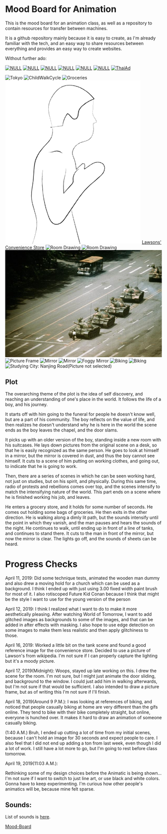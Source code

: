 # Mood Board for Animation

This is the mood board for an animation class,
as well as a repository to contain resources for transfer between machines.

It is a github repository mainly because it is easy to create, as I'm already familiar with the
tech, and an easy way to share resources between everything and provides an easy way to create
websites.

Without further ado:

[![NULL](https://img.youtube.com/vi/eMhDQFLwrAA/0.jpg)](https://www.youtube.com/watch?v=eMhDQFLwrAA)
[![NULL](https://img.youtube.com/vi/Lk4O5iXjIBk/0.jpg)](https://www.youtube.com/watch?v=Lk4O5iXjIBk)
[![NULL](https://img.youtube.com/vi/lDru6QYEBko/0.jpg)](https://www.youtube.com/watch?v=lDru6QYEBko)
[![NULL](https://img.youtube.com/vi/z3j0WTKAFE8/0.jpg)](https://youtu.be/z3j0WTKAFE8)
[![NULL](https://img.youtube.com/vi/JmST5o3usNI/0.jpg)](https://youtu.be/JmST5o3usNI)
[![NULL](https://img.youtube.com/vi/GGNQwGIvgQQ/0.jpg)](https://youtu.be/GGNQwGIvgQQ)
[![ThaiAd](https://img.youtube.com/vi/cZGghmwUcbQ/0.jpg)](https://www.youtube.com/watch?v=cZGghmwUcbQ)

![Tokyo](https://66.media.tumblr.com/401d7b2de83cc027a3795de930ff3301/tumblr_pp56uii2L21wu8kz2o1_1280.png)
![ChildWalkCycle](https://storyboardingandcharacters.files.wordpress.com/2017/04/child-run-cycle-fully-rendered1.gif?w=663)
![Groceries](http://2.bp.blogspot.com/-zGVwkB2_qhA/UNuBAIKbwkI/AAAAAAAAAdY/L4jbKvIYXuc/s640/ponyo-walk.gif)
![Drawing of praying](./praying.png)
[Lawsons' Convenience Store](https://en.wikipedia.org/wiki/Lawson_(store))
![Room Drawing](https://i.pinimg.com/originals/60/ca/d5/60cad5ebae5aff51c8b249f6f409ef51.jpg)
![Room Drawing](https://www.animeoutline.com/wp-content/uploads/2018/03/one_point_perspective_room_drawing.png)
![Square](references/tiananmen.jpg)
![Picture Frame](https://seldeximages.digitalbridge.com.au/w540-c3:2-q100/product_images/desk1.jpg)
![Mirror](https://images.pexels.com/photos/765217/pexels-photo-765217.jpeg?cs=srgb&dl=black-and-white-blur-boy-765217.jpg&fm=jpg)
![Mirror](http://sportsmockery.com/wp-content/uploads/2014/11/man-looking-in-mirror.jpg)
![Foggy Mirror](https://d2v9y0dukr6mq2.cloudfront.net/video/thumbnail/EGMNzkHOlijiyxjt6/hand-cleaning-the-foggy-mirror_swviya6ql_thumbnail-full01.png)
![Biking](https://i.gifer.com/52VF.gif)
![Biking](https://i.gifer.com/YojI.gif)
![Studying](https://thumbs.gfycat.com/SandyFloweryDairycow-max-1mb.gif)
City: Nanjing Road(Picture not selected)

## Plot

The overarching theme of the plot is the idea of self discovery, and reaching an understanding
of one's place in the world. It follows the life of a boy, and his journey.

It starts off with him going to the funeral for people he doesn't know well, but are a part of
his community. The boy reflects on the value of life, and then realizes he doesn't understand
why he is here in the world the scene ends as the boy leaves the chapel, and the door slams.

It picks up with an older version of the boy, standing inside a new room with his suitcases. He
lays down pictures from the original scene on a desk, so that he is easily recognized as the
same person. He goes to look at himself in a mirror, but the mirror is covered in dust, and thus
the boy cannot see himself. It cuts to a scene of him putting on working clothes, and going out,
to indicate that he is going to work.

Then, there are a series of scenes in which he can be seen working hard, not just on studies,
but on his spirit, and physically. During this same time, radio of protests and rebellions comes
over top, and the scenes intensify to match the intensifying nature of the world. This part ends
on a scene where he is finished working his job, and leaves.

He enters a grocery store, and it holds for some number of seconds. He comes out holding some
bags of groceries. He then exits in the other direction. He is walking along a dimly lit path,
but the sounds intensify until the point in which they vanish, and the man pauses and hears the
sounds of the night. He continues to walk, until ending up in front of a line of tanks, and
continues to stand there. It cuts to the man in front of the mirror, but now the mirror is
clear. The lights go off, and the sounds of sheets can be heard.

# Progress Checks

April 11, 2019:
Did some technique tests, animated the wooden man dummy and also drew a moving hold for a
church which can be used as a background. I think I ended up with just using 3.00 fixed width
paint brush for most of it. I also rotiscoped Future Kid Conan because I think that might be the
style I want to use for the young version of the person


April 12, 2019:
I think I realized what I want to do to make it more aesthetically pleasing. After watching
World of Tomorrow, I want to add glitched images as backgrounds to some of the images, and that
can be added in after effects with masking. I also hope to use edge detection on some images to
make them less realistic and then apply glitchiness to those.

April 16, 2019:
Worked a little bit on the tank scene and found a good reference image for the convenience
store. Decided to use a picture of Lawson's from wikipedia. I'm not sure if I can properly
capture the lighting but it's a moody picture.

April 17, 2019(Midnight):
Woops, stayed up late working on this. I drew the scene for the room. I'm not sure, but I might
just animate the door sliding, and background to the window. I could just add him in walking
afterwards, but I'm not sure if that would be sufficient. I also intended to draw a picture
frame, but as of writing this I'm not sure if I'll finish.

April 18, 2019(Around 9 P.M.):
I was looking at references of biking, and noticed that people casually biking at home are very
different than the gifs online. They tend to bike with their bike completely straight, but
online, everyone is hunched over. It makes it hard to draw an animation of someone casually
biking.

(1:40 A.M.)
Bruh, I ended up cutting a lot of time from my initial scenes, because I can't hold an image for
30 seconds and expect people to care. I also feel that I did not end up adding a ton from last
week, even though I did a lot of work. I still have a lot more to go, but I'm going to rest
before class tomorrow.

April 19, 2019(11:03 A.M.):

Rethinking some of my design choices before the Animatic is being shown... I'm not sure if I
want to switch to just line art, or use black and white colors. Gonna have to keep
experimenting. I'm curious how other people's animatics will be, because mine felt sparse.

## Sounds:
List of sounds is [here](sound.md).



[Mood-Board](https://julianknodt.github.io/TITLE_GOES_HERE/)
